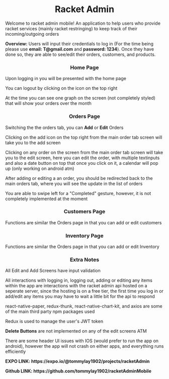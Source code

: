 <h1 align="center"> Racket Admin </h1>

<p> Welcome to racket admin mobile! An application to help users who provide racket services (mainly racket restringing) to keep track of their incoming/outgoing orders  </p>

<p><strong>Overview:</strong> Users will input their credentials to log in (For the time being please use <strong>email: T@gmail.com</strong> and <strong>password: 1234</strong>). Once they have done so, they are able to see/edit their orders, customers, and products.</p>

<h3 align="center"> Home Page </h3>
<p>Upon logging in you will be presented with the home page </p>
<p>You can logout by clicking on the icon on the top right</p>
<p>At the time you can see one graph on the screen (not completely styled) that will show your orders over the month</p>


<h3 align="center"> Orders Page </h3>
<p>Switching the the orders tab, you can <strong>Add</strong> or <strong>Edit</strong> Orders</p>
<p> Clicking on the add icon on the top right from the main order tab screen will take you to the add screen</p>
<p> Clicking on any order on the screen from the main order tab screen will take you to the edit screen, here you can edit the order, with multiple textinputs and also a date button on top that once you click on it, a calendar will pop up (only working on android atm)</p>
<p> After adding or editing a an order, you should be redirected back to the main orders tab, where you will see the update in the list of orders </p>
<p> You are able to swipe left for a "Completed" gesture, however, it is not completely implemented at the moment</p>

<h3 align="center"> Customers Page </h3>
<p> Functions are similar the Orders page in that you can add or edit customers</p>

<h3 align="center"> Inventory Page </h3>
<p> Functions are similar the Orders page in that you can add or edit Inventory</p>


<h3 align="center">Extra Notes</h3>
<p> All Edit and Add Screens have input validation</p>
<p>All interactions with logging in, logging out, adding or editing any items within the app are interactions with the racket admin api hosted on a seperate server,
since the hosting is on a free tier, the first time you log in or add/edit any items you may have to wait a little bit for the api to respond</p>
<p>react-native-paper, redux-thunk, react-native-chart-kit, and axios are some of the main third party npm packages used </p>
<p> Redux is used to manage the user's JWT token</p>
<p> <strong>Delete Buttons</strong> are not implemented on any of the edit screens ATM</p>
<p> There are some header UI issues with IOS (would prefer to run the app on android), however the app will not crash on either apps, and everything runs efficiently </p>

<p><strong> EXPO LINK: https://expo.io/@tommylay1902/projects/racketAdmin</strong></p>
<p><strong> Github LINK: https://github.com/tommylay1902/racketAdminMobile </strong></p>
